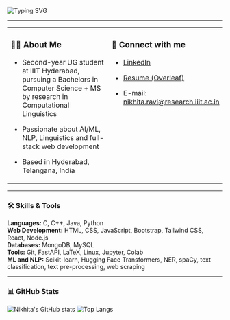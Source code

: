 <!-- Typing animation for your name -->
![Typing SVG](https://readme-typing-svg.herokuapp.com?font=Fira+Code&size=36&pause=1000&color=F7971E&center=true&vCenter=true&width=600&lines=Nikhita+Anjani+Ravi)

---

<table>
  <tr>
    <!-- Left column: About Me -->
    <td valign="top" width="50%">

### 👩‍💻 About Me

- Second-year UG student at IIIT Hyderabad, pursuing a Bachelors in Computer Science + MS by research in Computational Linguistics  
- Passionate about AI/ML, NLP, Linguistics and full-stack web development
- Based in Hyderabad, Telangana, India

    </td>

    <!-- Right column: Links -->
    <td valign="top" width="50%">

### 🔗 Connect with me

- [LinkedIn](https://www.linkedin.com/in/nikhita-anjani-ravi-94907531b)  
- [Resume (Overleaf)](https://www.overleaf.com/read/sthzwqpggsnz#b09171)  
- E-mail: nikhita.ravi@research.iiit.ac.in  

    </td>
  </tr>
</table>

---

### 🛠️ Skills & Tools

**Languages:** C, C++, Java, Python  
**Web Development:** HTML, CSS, JavaScript, Bootstrap, Tailwind CSS, React, Node.js  
**Databases:** MongoDB, MySQL  
**Tools:** Git, FastAPI, LaTeX, Linux, Jupyter, Colab  
**ML and NLP:** Scikit-learn, Hugging Face Transformers, NER, spaCy, text classification, text pre-processing, web scraping

---

### 📊 GitHub Stats

![Nikhita's GitHub stats](https://github-readme-stats.vercel.app/api?username=savveeemeeee&show_icons=true&theme=tokyonight)
![Top Langs](https://github-readme-stats.vercel.app/api/top-langs/?username=savveeemeeee&layout=compact&theme=tokyonight)
